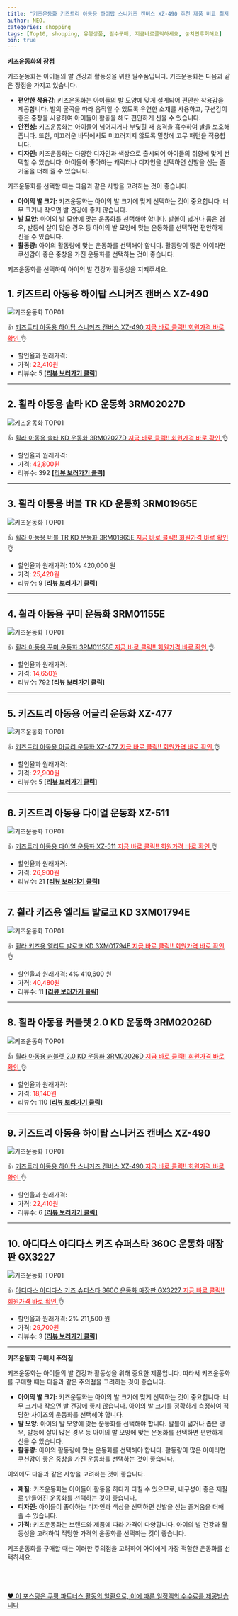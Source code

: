```yaml
---
title: "키즈운동화 키즈트리 아동용 하이탑 스니커즈 캔버스 XZ-490 추천 제품 비교 최저 가격 비교 장점 구매가이드"
author: NEO.
categories: shopping
tags: [Top10, shopping, 유행상품, 필수구매, 지금바로클릭하세요, 놓치면후회해요]
pin: true
---
```

**키즈운동화의 장점**

키즈운동화는 아이들의 발 건강과 활동성을 위한 필수품입니다. 키즈운동화는 다음과 같은 장점을 가지고 있습니다.

* **편안한 착용감:** 키즈운동화는 아이들의 발 모양에 맞게 설계되어 편안한 착용감을 제공합니다. 발의 굴곡을 따라 움직일 수 있도록 유연한 소재를 사용하고, 쿠션감이 좋은 중창을 사용하여 아이들이 활동을 해도 편안하게 신을 수 있습니다.
* **안전성:** 키즈운동화는 아이들이 넘어지거나 부딪힐 때 충격을 흡수하여 발을 보호해 줍니다. 또한, 미끄러운 바닥에서도 미끄러지지 않도록 밑창에 고무 패턴을 적용합니다.
* **디자인:** 키즈운동화는 다양한 디자인과 색상으로 출시되어 아이들의 취향에 맞게 선택할 수 있습니다. 아이들이 좋아하는 캐릭터나 디자인을 선택하면 신발을 신는 즐거움을 더해 줄 수 있습니다.

키즈운동화를 선택할 때는 다음과 같은 사항을 고려하는 것이 좋습니다.

* **아이의 발 크기:** 키즈운동화는 아이의 발 크기에 맞게 선택하는 것이 중요합니다. 너무 크거나 작으면 발 건강에 좋지 않습니다.
* **발 모양:** 아이의 발 모양에 맞는 운동화를 선택해야 합니다. 발볼이 넓거나 좁은 경우, 발등에 살이 많은 경우 등 아이의 발 모양에 맞는 운동화를 선택하면 편안하게 신을 수 있습니다.
* **활동량:** 아이의 활동량에 맞는 운동화를 선택해야 합니다. 활동량이 많은 아이라면 쿠션감이 좋은 중창을 가진 운동화를 선택하는 것이 좋습니다.

키즈운동화를 선택하여 아이의 발 건강과 활동성을 지켜주세요.

   

## 1. 키즈트리 아동용 하이탑 스니커즈 캔버스 XZ-490

![키즈운동화 TOP01](https://thumbnail9.coupangcdn.com/thumbnails/remote/490x490ex/image/retail/images/1660499626862278-9f20d0a4-bb21-4fdd-810e-157dd948d110.jpg)


👍 [키즈트리 아동용 하이탑 스니커즈 캔버스 XZ-490 <font color=red> 지금 바로 클릭!! 회원가격 바로 확인 </font> ](https://link.coupang.com/re/AFFSDP?lptag=AF3617701&subid=GithubCoopas&pageKey=6741324002&traceid=V0-153&itemId=15737723299&vendorItemId=82951641189) 👌 


- 할인율과 원래가격: 
- 가격: <span style='color:red'>22,410원</span>
- 리뷰수: 5  [**[리뷰 보러가기 클릭]**](https://link.coupang.com/re/AFFSDP?lptag=AF3617701&subid=GithubCoopas&pageKey=6741324002&traceid=V0-153&itemId=15737723299&vendorItemId=82951641189)

---


   

## 2. 휠라 아동용 솔타 KD 운동화 3RM02027D

![키즈운동화 TOP01](https://thumbnail6.coupangcdn.com/thumbnails/remote/490x490ex/image/rs_quotation_api/iobdn98i/2f89b9dadce84341b8a1cfa9e5a6072f.jpg)


👍 [휠라 아동용 솔타 KD 운동화 3RM02027D <font color=red> 지금 바로 클릭!! 회원가격 바로 확인 </font> ](https://link.coupang.com/re/AFFSDP?lptag=AF3617701&subid=GithubCoopas&pageKey=6233035033&traceid=V0-153&itemId=12585528348&vendorItemId=79853511580) 👌 


- 할인율과 원래가격: 
- 가격: <span style='color:red'>42,800원</span>
- 리뷰수: 392  [**[리뷰 보러가기 클릭]**](https://link.coupang.com/re/AFFSDP?lptag=AF3617701&subid=GithubCoopas&pageKey=6233035033&traceid=V0-153&itemId=12585528348&vendorItemId=79853511580)

---


   

## 3. 휠라 아동용 버블 TR KD 운동화 3RM01965E

![키즈운동화 TOP01](https://thumbnail9.coupangcdn.com/thumbnails/remote/490x490ex/image/retail/images/2855061708428133-2ab7a6e2-801a-4103-8c80-2e247206e276.png)


👍 [휠라 아동용 버블 TR KD 운동화 3RM01965E <font color=red> 지금 바로 클릭!! 회원가격 바로 확인 </font> ](https://link.coupang.com/re/AFFSDP?lptag=AF3617701&subid=GithubCoopas&pageKey=6442059261&traceid=V0-153&itemId=13948630302&vendorItemId=81197845147) 👌 


- 할인율과 원래가격: 10%  420,000   원
- 가격: <span style='color:red'>25,420원</span>
- 리뷰수: 9  [**[리뷰 보러가기 클릭]**](https://link.coupang.com/re/AFFSDP?lptag=AF3617701&subid=GithubCoopas&pageKey=6442059261&traceid=V0-153&itemId=13948630302&vendorItemId=81197845147)

---


   

## 4. 휠라 아동용 꾸미 운동화 3RM01155E

![키즈운동화 TOP01](https://thumbnail6.coupangcdn.com/thumbnails/remote/490x490ex/image/retail/images/2878160651611202-b4cbc8f8-28b1-4613-ac65-6ad4fb25a2e9.jpg)


👍 [휠라 아동용 꾸미 운동화 3RM01155E <font color=red> 지금 바로 클릭!! 회원가격 바로 확인 </font> ](https://link.coupang.com/re/AFFSDP?lptag=AF3617701&subid=GithubCoopas&pageKey=6441890023&traceid=V0-153&itemId=13947873223&vendorItemId=81197102353) 👌 


- 할인율과 원래가격: 
- 가격: <span style='color:red'>14,650원</span>
- 리뷰수: 792  [**[리뷰 보러가기 클릭]**](https://link.coupang.com/re/AFFSDP?lptag=AF3617701&subid=GithubCoopas&pageKey=6441890023&traceid=V0-153&itemId=13947873223&vendorItemId=81197102353)

---


   

## 5. 키즈트리 아동용 어글리 운동화 XZ-477

![키즈운동화 TOP01](https://thumbnail10.coupangcdn.com/thumbnails/remote/490x490ex/image/retail/images/3481623502540176-c4db84dd-0289-453d-b70e-7ba896b9667c.jpg)


👍 [키즈트리 아동용 어글리 운동화 XZ-477 <font color=red> 지금 바로 클릭!! 회원가격 바로 확인 </font> ](https://link.coupang.com/re/AFFSDP?lptag=AF3617701&subid=GithubCoopas&pageKey=6500775442&traceid=V0-153&itemId=14311000888&vendorItemId=81555693950) 👌 


- 할인율과 원래가격: 
- 가격: <span style='color:red'>22,900원</span>
- 리뷰수: 5  [**[리뷰 보러가기 클릭]**](https://link.coupang.com/re/AFFSDP?lptag=AF3617701&subid=GithubCoopas&pageKey=6500775442&traceid=V0-153&itemId=14311000888&vendorItemId=81555693950)

---


   

## 6. 키즈트리 아동용 다이얼 운동화 XZ-511

![키즈운동화 TOP01](https://thumbnail8.coupangcdn.com/thumbnails/remote/490x490ex/image/retail/images/2023/08/09/16/2/3f8c724d-973b-432f-a591-f47ad7cbddfe.jpg)


👍 [키즈트리 아동용 다이얼 운동화 XZ-511 <font color=red> 지금 바로 클릭!! 회원가격 바로 확인 </font> ](https://link.coupang.com/re/AFFSDP?lptag=AF3617701&subid=GithubCoopas&pageKey=7515457113&traceid=V0-153&itemId=19701081337&vendorItemId=86830554982) 👌 


- 할인율과 원래가격: 
- 가격: <span style='color:red'>26,900원</span>
- 리뷰수: 21  [**[리뷰 보러가기 클릭]**](https://link.coupang.com/re/AFFSDP?lptag=AF3617701&subid=GithubCoopas&pageKey=7515457113&traceid=V0-153&itemId=19701081337&vendorItemId=86830554982)

---


   

## 7. 휠라 키즈용 엘리트 발로코 KD 3XM01794E

![키즈운동화 TOP01](https://thumbnail6.coupangcdn.com/thumbnails/remote/490x490ex/image/retail/images/4722001033161176-869e241b-e9fb-4f22-bf47-7106f85dfed4.jpg)


👍 [휠라 키즈용 엘리트 발로코 KD 3XM01794E <font color=red> 지금 바로 클릭!! 회원가격 바로 확인 </font> ](https://link.coupang.com/re/AFFSDP?lptag=AF3617701&subid=GithubCoopas&pageKey=6489051993&traceid=V0-153&itemId=14237688608&vendorItemId=81482920294) 👌 


- 할인율과 원래가격: 4%  410,600   원
- 가격: <span style='color:red'>40,480원</span>
- 리뷰수: 11  [**[리뷰 보러가기 클릭]**](https://link.coupang.com/re/AFFSDP?lptag=AF3617701&subid=GithubCoopas&pageKey=6489051993&traceid=V0-153&itemId=14237688608&vendorItemId=81482920294)

---


   

## 8. 휠라 아동용 커블렛 2.0 KD 운동화 3RM02026D

![키즈운동화 TOP01](https://thumbnail6.coupangcdn.com/thumbnails/remote/490x490ex/image/rs_quotation_api/ld9iykly/271715b6d00746e39ab8628ec5de9f46.jpg)


👍 [휠라 아동용 커블렛 2.0 KD 운동화 3RM02026D <font color=red> 지금 바로 클릭!! 회원가격 바로 확인 </font> ](https://link.coupang.com/re/AFFSDP?lptag=AF3617701&subid=GithubCoopas&pageKey=6235461389&traceid=V0-153&itemId=12555107441&vendorItemId=79823418796) 👌 


- 할인율과 원래가격: 
- 가격: <span style='color:red'>18,140원</span>
- 리뷰수: 110  [**[리뷰 보러가기 클릭]**](https://link.coupang.com/re/AFFSDP?lptag=AF3617701&subid=GithubCoopas&pageKey=6235461389&traceid=V0-153&itemId=12555107441&vendorItemId=79823418796)

---


   

## 9. 키즈트리 아동용 하이탑 스니커즈 캔버스 XZ-490

![키즈운동화 TOP01](https://thumbnail6.coupangcdn.com/thumbnails/remote/490x490ex/image/retail/images/2022/08/29/17/5/34393582-b93a-4237-8d9e-0b2f8ba526a8.jpg)


👍 [키즈트리 아동용 하이탑 스니커즈 캔버스 XZ-490 <font color=red> 지금 바로 클릭!! 회원가격 바로 확인 </font> ](https://link.coupang.com/re/AFFSDP?lptag=AF3617701&subid=GithubCoopas&pageKey=6741324002&traceid=V0-153&itemId=15737723295&vendorItemId=82951641161) 👌 


- 할인율과 원래가격: 
- 가격: <span style='color:red'>22,410원</span>
- 리뷰수: 6  [**[리뷰 보러가기 클릭]**](https://link.coupang.com/re/AFFSDP?lptag=AF3617701&subid=GithubCoopas&pageKey=6741324002&traceid=V0-153&itemId=15737723295&vendorItemId=82951641161)

---


   

## 10. 아디다스 아디다스 키즈 슈퍼스타 360C 운동화 매장판 GX3227

![키즈운동화 TOP01](https://thumbnail6.coupangcdn.com/thumbnails/remote/490x490ex/image/vendor_inventory/defe/01801ffcca660b1960129ec4dbc22f54b588b493de250329bcaab9c9f445.jpg)


👍 [아디다스 아디다스 키즈 슈퍼스타 360C 운동화 매장판 GX3227 <font color=red> 지금 바로 클릭!! 회원가격 바로 확인 </font> ](https://link.coupang.com/re/AFFSDP?lptag=AF3617701&subid=GithubCoopas&pageKey=7554156993&traceid=V0-153&itemId=19886860198&vendorItemId=87662320023) 👌 


- 할인율과 원래가격: 2%  211,500   원
- 가격: <span style='color:red'>29,700원</span>
- 리뷰수: 3  [**[리뷰 보러가기 클릭]**](https://link.coupang.com/re/AFFSDP?lptag=AF3617701&subid=GithubCoopas&pageKey=7554156993&traceid=V0-153&itemId=19886860198&vendorItemId=87662320023)

---
**키즈운동화 구매시 주의점**

키즈운동화는 아이들의 발 건강과 활동성을 위해 중요한 제품입니다. 따라서 키즈운동화를 구매할 때는 다음과 같은 주의점을 고려하는 것이 좋습니다.

* **아이의 발 크기:** 키즈운동화는 아이의 발 크기에 맞게 선택하는 것이 중요합니다. 너무 크거나 작으면 발 건강에 좋지 않습니다. 아이의 발 크기를 정확하게 측정하여 적당한 사이즈의 운동화를 선택해야 합니다.
* **발 모양:** 아이의 발 모양에 맞는 운동화를 선택해야 합니다. 발볼이 넓거나 좁은 경우, 발등에 살이 많은 경우 등 아이의 발 모양에 맞는 운동화를 선택하면 편안하게 신을 수 있습니다.
* **활동량:** 아이의 활동량에 맞는 운동화를 선택해야 합니다. 활동량이 많은 아이라면 쿠션감이 좋은 중창을 가진 운동화를 선택하는 것이 좋습니다.

이외에도 다음과 같은 사항을 고려하는 것이 좋습니다.

* **재질:** 키즈운동화는 아이들이 활동을 하다가 다칠 수 있으므로, 내구성이 좋은 재질로 만들어진 운동화를 선택하는 것이 좋습니다.
* **디자인:** 아이들이 좋아하는 디자인과 색상을 선택하면 신발을 신는 즐거움을 더해 줄 수 있습니다.
* **가격:** 키즈운동화는 브랜드와 제품에 따라 가격이 다양합니다. 아이의 발 건강과 활동성을 고려하여 적당한 가격의 운동화를 선택하는 것이 좋습니다.

키즈운동화를 구매할 때는 이러한 주의점을 고려하여 아이에게 가장 적합한 운동화를 선택하세요.<br><br><br><br><br> [ ❤  이 포스팅은 쿠팡 파트너스 활동의 일환으로, 이에 따른 일정액의 수수료를 제공받습니다](https://link.coupang.com/a/bcEFyh)